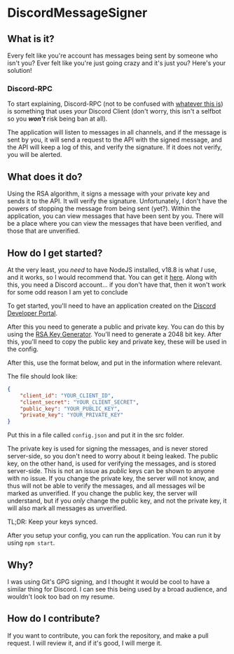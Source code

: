 # DiscordMessageSigner

## What is it?
Every felt like you're account has messages being sent by someone who isn't you? Ever felt like you're just going crazy and it's just you? Here's your solution!

### Discord-RPC
To start explaining, Discord-RPC (not to be confused with [whatever this is](https://github.com/Discord/Discord-RPC)) is something that uses *your* Discord Client (don't worry, this isn't a selfbot so you ***won't*** risk being ban at all).

The application will listen to messages in all channels, and if the message is sent by you, it will send a request to the API with the signed message, and the API will keep a log of this, and verify the signature. If it does not verify, you will be alerted.

## What does it do?
Using the RSA algorithm, it signs a message with your private key and sends it to the API. It will verify the signature. Unfortunately, I don't have the powers of stopping the message from being sent (yet?). Within the application, you can view messages that have been sent by you. There will be a place where you can view the messages that have been verified, and those that are unverified. 

## How do I get started?
At the very least, you *need* to have NodeJS installed, v18.8 is what *I* use, and it works, so I would recommend that. You can get it [here](https://nodejs.org/en/).
Along with this, you need a Discord account... if you don't have that, then it won't work for some odd reason I am yet to conclude

To get started, you'll need to have an application created on the [Discord Developer Portal](https://discord.com/developers/applications).

After this you need to generate a public and private key. You can do this by using the [RSA Key Generator](https://travistidwell.com/jsencrypt/demo/). You'll need to generate a 2048 bit key. After this, you'll need to copy the public key and private key, these will be used in the config.

After this, use the format below, and put in the information where relevant.

The file should look like:
```json
{
    "client_id": "YOUR_CLIENT_ID",
    "client_secret": "YOUR_CLIENT_SECRET",
    "public_key": "YOUR_PUBLIC_KEY",
    "private_key": "YOUR_PRIVATE_KEY"
}
```

Put this in a file called `config.json` and put it in the src folder.

The private key is used for signing the messages, and is never stored server-side, so you don't need to worry about it being leaked.
The public key, on the other hand, is used for verifying the messages, and is stored server-side. This is not an issue as *public* keys can be shown to anyone with no issue.
If you change the private key, the server will not know, and thus will not be able to verify the messages, and all messages wil be marked as unverified.
If you change the public key, the server will understand, but if you *only* change the public key, and not the private key, it will also mark all messages as unverified.

TL;DR: Keep your keys synced.

After you setup your config, you can run the application. You can run it by using `npm start`.

## Why?
I was using Git's GPG signing, and I thought it would be cool to have a similar thing for Discord. I can see this being used by a broad audience, and wouldn't look too bad on my resume.

## How do I contribute?
If you want to contribute, you can fork the repository, and make a pull request. I will review it, and if it's good, I will merge it.